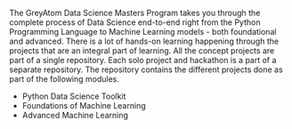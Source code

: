 The GreyAtom Data Science Masters Program takes you through the complete process of Data Science end-to-end right from the Python Programming Language to Machine Learning models - both foundational and advanced. There is a lot of hands-on learning happening through the projects that are an integral part of learning. All the concept projects are part of a single repository. Each solo project and hackathon is a part of a separate repository. The repository contains the different projects done as part of the following modules.

- Python Data Science Toolkit
- Foundations of Machine Learning
- Advanced Machine Learning